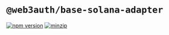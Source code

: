 # `@web3auth/base-solana-adapter`

[![npm version](https://img.shields.io/npm/v/@web3auth/base-solana-adapter?label=%22%22)](https://www.npmjs.com/package/@web3auth/base-solana-adapter/v/latest)
[![minzip](https://img.shields.io/bundlephobia/minzip/@web3auth/base-solana-adapter?label=%22%22)](https://bundlephobia.com/result?p=@web3auth/base-solana-adapter@latest)
